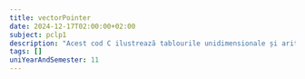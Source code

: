 ```yaml
---
title: vectorPointer
date: 2024-12-17T02:00:00+02:00
subject: pclp1
description: "Acest cod C ilustrează tablourile unidimensionale și aritmetica pointerilor. Arată cum elementele sunt accesate și modificate direct prin adrese de memorie și dereferențiere, ilustrând stocarea contiguă a datelor."
tags: []
uniYearAndSemester: 11
---
```


